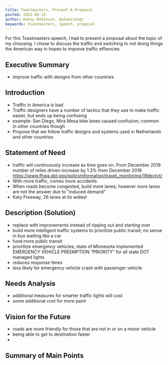 ```yaml
---
title: Toastmasters, Present A Proposal
posted: 2022-04-19
author: Kenny Robinson, @almostengr
keywords: toastmasters, speech, proposal
---
```


For this Toastmasters speech, I had to present a proposal about the topic of my 
choosing. I chose to discuss the traffic and switching to not doing things the 
American way in hopes to improve traffic effiencies
 
## Executive Summary 

* improve traffic with designs from other countries

## Introduction

* Traffic in America is bad
* Traffic designers have a number of tactics that they use to make traffic easier, but ends up being confusing 
* example: San Diego, Mira Mesa bike lanes caused confusion; common in other countries though
* Propose that we follow traffic designs and systems used in Netherlands and other countries

## Statement of Need

* traffic will continuously increase as time goes on. From December 2019 number of miles driven increase by 1.3% from December 2018 https://www.fhwa.dot.gov/policyinformation/travel_monitoring/19dectvt/
* With more traffic, comes more accidents
* When roads become congested, build more lanes; however more lanes are not the answer due to "induced demand"
* Katy Freeway, 26 lanes at its widest

## Description (Solution)

* replace with improvements instead of ripping out and starting over
* build more intelligent traffic systems to prioritize public transit; no sense in bus waiting like a car
* fund more public transit 
* prioritize emergency vehicles; state of Minnesota implemented EMERGENCY VEHICLE PREEMPTION “PRIORITY” for all state DOT managed lights
* reduces response times
* less likely for emergency vehicle crash with passenger vehicle

## Needs Analysis

* additional measures for smarter traffic lights will cost 
* some additional cost for more paint

## Vision for the Future

* roads are more friendly for those that are not in or on a motor vehicle
* being able to get to destination faster
* 

## Summary of Main Points
